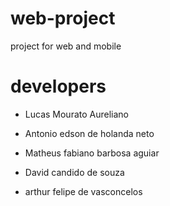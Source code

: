 # web-project
project for web and mobile

# developers 

- Lucas Mourato Aureliano

- Antonio edson de holanda neto

- Matheus fabiano barbosa aguiar

- David candido de souza

- arthur felipe de vasconcelos
